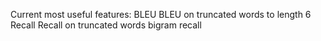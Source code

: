 Current most useful features:
BLEU
BLEU on truncated words to length 6
Recall
Recall on truncated words
bigram recall
